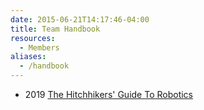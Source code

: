 ```yaml
---
date: 2015-06-21T14:17:46-04:00
title: Team Handbook
resources:
  - Members
aliases:
  - /handbook
---
```


+ 2019 [The Hitchhikers' Guide To Robotics][Handbook 2019]


[Handbook 2019]: /files/Team-Handbook.pdf
